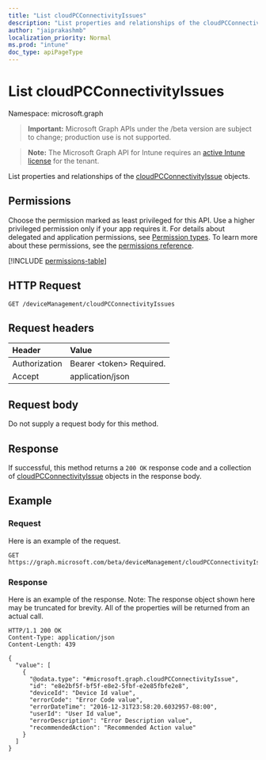 ```yaml
---
title: "List cloudPCConnectivityIssues"
description: "List properties and relationships of the cloudPCConnectivityIssue objects."
author: "jaiprakashmb"
localization_priority: Normal
ms.prod: "intune"
doc_type: apiPageType
---
```


# List cloudPCConnectivityIssues

Namespace: microsoft.graph

> **Important:** Microsoft Graph APIs under the /beta version are subject to change; production use is not supported.

> **Note:** The Microsoft Graph API for Intune requires an [active Intune license](https://go.microsoft.com/fwlink/?linkid=839381) for the tenant.

List properties and relationships of the [cloudPCConnectivityIssue](../resources/intune-devices-cloudpcconnectivityissue.md) objects.

## Permissions
Choose the permission marked as least privileged for this API. Use a higher privileged permission only if your app requires it. For details about delegated and application permissions, see [Permission types](/graph/permissions-overview#permission-types). To learn more about these permissions, see the [permissions reference](/graph/permissions-reference).

<!-- { "blockType": "permissions", "name": "intune_devices_cloudpcconnectivityissue_list" } -->
[!INCLUDE [permissions-table](../includes/permissions/intune-devices-cloudpcconnectivityissue-list-permissions.md)]

## HTTP Request
<!-- {
  "blockType": "ignored"
}
-->
``` http
GET /deviceManagement/cloudPCConnectivityIssues
```

## Request headers
|Header|Value|
|:---|:---|
|Authorization|Bearer &lt;token&gt; Required.|
|Accept|application/json|

## Request body
Do not supply a request body for this method.

## Response
If successful, this method returns a `200 OK` response code and a collection of [cloudPCConnectivityIssue](../resources/intune-devices-cloudpcconnectivityissue.md) objects in the response body.

## Example

### Request
Here is an example of the request.
``` http
GET https://graph.microsoft.com/beta/deviceManagement/cloudPCConnectivityIssues
```

### Response
Here is an example of the response. Note: The response object shown here may be truncated for brevity. All of the properties will be returned from an actual call.
``` http
HTTP/1.1 200 OK
Content-Type: application/json
Content-Length: 439

{
  "value": [
    {
      "@odata.type": "#microsoft.graph.cloudPCConnectivityIssue",
      "id": "e8e2bf5f-bf5f-e8e2-5fbf-e2e85fbfe2e8",
      "deviceId": "Device Id value",
      "errorCode": "Error Code value",
      "errorDateTime": "2016-12-31T23:58:20.6032957-08:00",
      "userId": "User Id value",
      "errorDescription": "Error Description value",
      "recommendedAction": "Recommended Action value"
    }
  ]
}
```
